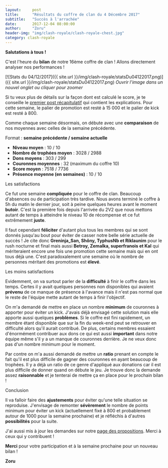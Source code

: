 ```yaml
---
layout:     post
title:      "Résultats du coffre de clan du 4 Décembre 2017"
subtitle:   "Succès à l'arrachée"
date:       2017-12-04 08:00:00
author:     "Zoru"
header-img: "img/clash-royale/clash-royale-chest.jpg"
category: clash-royale
---
```


<p><b>Salutations à tous !</b></p>

<p>C'est l'heure du <b>bilan</b> de notre 16ème coffre de clan ! Allons directement analyser nos performances !</p>

[![Stats du 04/12/2017]({{ site.url }}/img/clash-royale/statsDu04122017.png)]({{ site.url }}/img/clash-royale/statsDu04122017.png)
<i>Ouvrir l'image dans un nouvel onglet ou cliquer pour zoomer</i>

<p>Si tu veux plus de détails sur la façon dont est calculé le score, je te conseille le <a href="{{ "/clash-royale/2017/08/07/chestresults/" | prepend: site.baseurl }}" target="_blank">premier post récapitulatif</a> qui contient les explications. Pour cette semaine, le palier de promotion est resté à 15 000 et le palier de kick est resté à 800.</p>

<p>Comme chaque semaine désormais, on débute avec une <b>comparaison</b> de nos moyennes avec celles de la semaine précédente.</p>

<p>Format : <b>semaine précédente / semaine actuelle</b></p>
<ul>
	<li><b>Niveau moyen</b> : 10 / 10</li>
	<li><b>Nombre de trophées moyen</b> : 3028 / 2988</li>
	<li><b>Dons moyens</b> : 303 / 299</li>
	<li><b>Couronnes moyennes</b> : 32 (maximum du coffre 10)</li>
	<li><b>Score moyen</b> : 7518 / 7736</li>
	<li><b>Présence moyenne (en semaines)</b> : 10 / 10</li> 
</ul>

<p><span class="post-title">Les satisfactions</span></p>

<p>Ce fut une semaine <b>compliquée</b> pour le coffre de clan. Beaucoup d'absences ou de participation très tardive. Nous avons terminé le coffre à 5h du matin le dernier jour, soit à peine quelques heures avant le moment <b>butoir</b>. C'est la première fois depuis l'arrivée du 2V2 que nous mettons autant de temps à atteindre le niveau 10 de récompense et ce fut extrêmement <b>juste</b>.</p>

<p>Il faut cependant <b>féliciter</b> d'autant plus tous les membres qui se sont donnés jusqu'au bout pour éviter de casser notre belle série actuelle de succès ! Je cite donc <b>Greninja_San, Shôny, TyphusNb et Riklaunim</b> pour le rush nocturne et final mais aussi <b>Betroy, Zemalka, superfranois et Kal</b> qui mériteraient encore une fois une promotion cette semaine mais qui en ont tous déjà une. C'est paradoxalement une semaine où le nombre de personnes méritant des promotions est <b>élevé</b>.</p>

<p><span class="post-title">Les moins satisfactions</span></p>

<p>Evidemment, on va surtout parler de la <b>difficulté</b> à finir le coffre dans les temps. Certes il y avait quelques personnes non disponibles qui avaient <b>prévenu</b> de ce manque de présence à l'avance mais il n'est pas normal que le reste de l'équipe mette autant de temps à finir l'objectif.</p>

<p>On m'a demandé de mettre en place un nombre <b>minimum</b> de couronnes à apporter pour éviter un kick. J'avais déjà envisagé cette solution mais elle apporte aussi quelques <b>problèmes</b>. Si le coffre est fini rapidement, un membre étant disponible que sur la fin du week-end peut se retrouver en difficulté alors qu'il aurait contribué. De plus, certains membres essaient d'énormément contribuer aux dons ce qui est aussi <b>important</b> dans notre équipe même s'il y a un manque de couronnes derrière. Je ne veux donc pas d'un nombre minimum pour le moment.</p>

<p>Par contre on m'a aussi demandé de mettre un <b>ratio</b> prenant en compte le fait qu'il est plus difficile de gagner des couronnes en ayant beaucoup de trophées. Il y a déjà un ratio de ce genre d'appliqué aux donations car il est plus difficile de donner quand on débute le jeu. Je trouve donc la demande assez <b>raisonnable</b> et je tenterai de mettre ça en place pour le prochain bilan !</p>

<p><span class="post-title">Conclusion</span></p>

<p>Il va falloir faire des <b>ajustements</b> pour éviter qu'une telle situation se reproduise. J'envisage de remonter <b>sévèrement</b> le nombre de points minimum pour éviter un kick (actuellement fixé à 800 et probablement autour de 1000 pour la semaine prochaine) et je réfléchis à d'autres <b>possibilités</b> pour la suite.</p>

<p>J'ai aussi mis à jour les demandes sur notre <a href="{{ site.baseurl }}/propositions/">page des propositions</a>. Merci à ceux qui y contribuent !</p>

<p><b>Merci</b> pour votre participation et à la semaine prochaine pour un nouveau bilan !</p>

<p><b>Zoru</b></p>